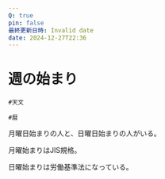 ```yaml
---
Q: true
pin: false
最終更新日時: Invalid date
date: 2024-12-27T22:36
---
```

# 週の始まり

`#天文`

`#暦`

月曜日始まりの人と、日曜日始まりの人がいる。

月曜始まりはJIS規格。

日曜始まりは労働基準法になっている。